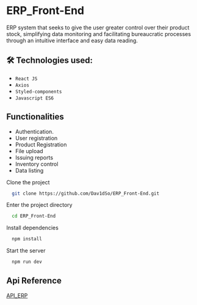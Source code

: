 # ERP_Front-End

ERP system that seeks to give the user greater control over their product stock, simplifying data monitoring and facilitating bureaucratic processes through an intuitive interface and easy data reading.

## 🛠️ Technologies used:

- ``React JS``
- ``Axios``
- ``Styled-components``
- ``Javascript ES6``

## Functionalities

- Authentication.
- User registration
- Product Registration
- File upload
- Issuing reports
- Inventory control
- Data listing

Clone the project

```bash
  git clone https://github.com/Dav1dSo/ERP_Front-End.git
```

Enter the project directory

```bash
  cd ERP_Front-End
```

Install dependencies

```bash
  npm install
```

Start the server

```bash
  npm run dev
``` 

## Api Reference

[API_ERP](https://github.com/Dav1dSo/API_ERP.git) 